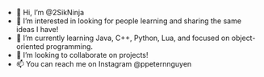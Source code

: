 - 👋 Hi, I’m @2SikNinja
- 👀 I’m interested in looking for people learning and sharing the same ideas I have!
- 🌱 I’m currently learning Java, C++, Python, Lua, and focused on object-oriented programming.
- 💞️ I’m looking to collaborate on projects!
- 📫 You can reach me on Instagram @ppeternnguyen

<!---
2SikNinja/2SikNinja is a ✨ special ✨ repository because its `README.md` (this file) appears on your GitHub profile.
You can click the Preview link to take a look at your changes.
--->
